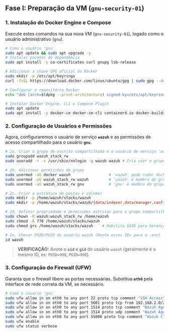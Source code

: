 ## Fase I: Preparação da VM (`gnu-security-01`)

### 1\. Instalação do Docker Engine e Compose

Execute estes comandos na sua nova VM (`gnu-security-01`), logado como o usuário administrativo (`gnu`).

```bash
# Como o usuário 'gnu'
sudo apt update && sudo apt upgrade -y
# Instalar pacotes de dependência
sudo apt install -y ca-certificates curl gnupg lsb-release

# Adicionar a chave GPG oficial do Docker
sudo mkdir -p /etc/apt/keyrings
curl -fsSL https://download.docker.com/linux/ubuntu/gpg | sudo gpg --dearmor -o /etc/apt/keyrings/docker.gpg

# Configurar o repositório Docker
echo "deb [arch=$(dpkg --print-architecture) signed-by=/etc/apt/keyrings/docker.gpg] https://download.docker.com/linux/ubuntu $(lsb_release -cs) stable" | sudo tee /etc/apt/sources.list.d/docker.list > /dev/null

# Instalar Docker Engine, CLI e Compose Plugin
sudo apt update
sudo apt install -y docker-ce docker-ce-cli containerd.io docker-buildx-plugin docker-compose-plugin
```

### 2\. Configuração de Usuários e Permissões

Agora, configuraremos o usuário de serviço **`wazuh`** e as permissões de acesso compartilhado para o usuário **`gnu`**.

```bash
# 2a. Criar o grupo de escrita compartilhada e o usuário de serviço 'wazuh'
sudo groupadd wazuh_stack_rw 
sudo useradd -r -s /usr/sbin/nologin -g wazuh wazuh # Cria user e grupo 'wazuh'

# 2b. Adicionar permissões de grupo
sudo usermod -aG docker wazuh                 # 'wazuh' pode rodar docker
sudo usermod -aG wazuh_stack_rw wazuh         # 'wazuh' é membro do grupo de escrita
sudo usermod -aG wazuh_stack_rw gnu           # 'gnu' é membro do grupo de escrita (VS Code)

# 2c. Criar a estrutura de pastas e volumes
sudo mkdir -p /home/wazuh/stacks/wazuh
sudo mkdir -p /home/wazuh/stacks/wazuh/{data/indexer,data/manager,config/manager,secrets}

# 2d. Definir propriedade e permissões estritas para o grupo compartilhado
sudo chown -R wazuh:wazuh_stack_rw /home/wazuh
sudo chmod -R 770 /home/wazuh/stacks/wazuh
sudo chmod g+s /home/wazuh/stacks/wazuh    # Habilita SGID para herança de grupo

# 2e. Checar PUID/PGID do usuário wazuh (Anote esses IDs para o .env)
id wazuh
```

> **VERIFICAÇÃO:** Anote o **`uid`** e **`gid`** do usuário `wazuh` (geralmente é o mesmo ID, ex: `PUID=998`, `PGID=998`).

### 3\. Configuração do Firewall (UFW)

Garanta que o firewall libere as portas necessárias. Substitua **`eth0`** pela interface de rede correta da VM, se necessário.

```bash
# Como o usuário 'gnu'
sudo ufw allow in on eth0 to any port 22 proto tcp comment "SSH Access"
sudo ufw allow in on eth0 to any port 5601 proto tcp from 192.168.2.0/24 comment "Wazuh Dashboard (Traefik access)"
sudo ufw allow in on eth0 to any port 1514 proto tcp comment "Wazuh Agents TCP"
sudo ufw allow in on eth0 to any port 1514 proto udp comment "Wazuh Agents UDP"
sudo ufw allow in on eth0 to any port 55000 proto tcp comment "Wazuh Cluster/Agent Control"
sudo ufw enable
sudo ufw status verbose
```

